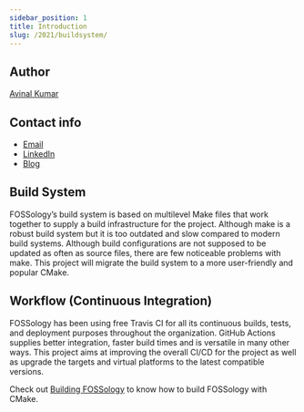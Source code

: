 ```yaml
---
sidebar_position: 1
title: Introduction
slug: /2021/buildsystem/
---
```

<!--
SPDX-License-Identifier: CC-BY-SA-4.0

SPDX-FileCopyrightText: 2021 Avinal Kumar <avinal.xlvii@gmail.com>
-->

## Author

[Avinal Kumar](https://github.com/avinal)

## Contact info

- [Email](mailto:avinal.xlvii@gmail.com)
- [LinkedIn](https://linkedin.com/in/avinal)
- [Blog](https://gsoc.avinal.space)

## Build System

FOSSology’s build system is based on multilevel Make files that work together to supply a build infrastructure for the project. Although make is a robust build system but it is too outdated and slow compared to modern build systems. Although build configurations are not supposed to be updated as often as source files, there are few noticeable problems with make. This project will migrate the build system to a more user-friendly and popular CMake.

## Workflow (Continuous Integration)

FOSSology has been using free Travis CI for all its continuous builds, tests, and deployment purposes throughout the organization. GitHub Actions supplies better integration, faster build times and is versatile in many other ways. This project aims at improving the overall CI/CD for the project as well as upgrade the targets and virtual platforms to the latest compatible versions.


Check out [Building FOSSology](build) to know how to build FOSSology with CMake.
